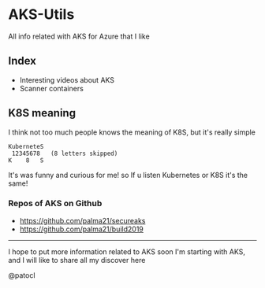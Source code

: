# AKS-Utils

All info related with AKS for Azure that I like

## Index

- Interesting videos about AKS
- Scanner containers

## K8S meaning

I think not too much people knows the meaning of K8S, but it's really simple

``` text
KuberneteS
 12345678   (8 letters skipped)
K    8   S
```

It's was funny and curious for me! so If u listen Kubernetes or K8S it's the same!

### Repos of AKS on Github

- <https://github.com/palma21/secureaks>
- <https://github.com/palma21/build2019>

---

I hope to put more information related to AKS soon
I'm starting with AKS, and I will like to share all my discover here

@patocl

